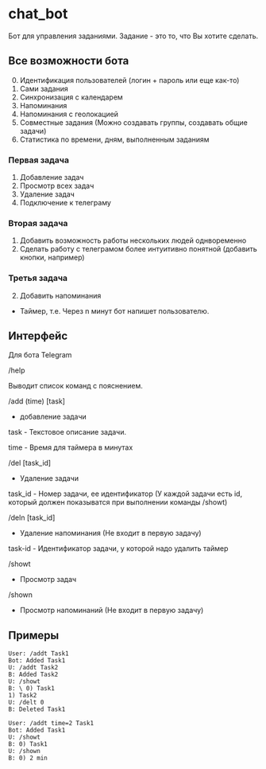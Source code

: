 # chat_bot

Бот для управления заданиями. Задание - это то, что Вы хотите сделать.

## Все возможности бота

0) Идентификация пользователей (логин + пароль или еще как-то)
1) Сами задания
2) Синхронизация с календарем
3) Напоминания
4) Напоминания с геолокацией
5) Совместные задания (Можно создавать группы, создавать общие задачи)
6) Статистика по времени, дням, выполненным заданиям

### Первая задача

1) Добавление задач
4) Просмотр всех задач
5) Удаление задач
7) Подключение к телеграму

### Вторая задача

1) Добавить возможность работы нескольких людей однвоременно
3) Сделать работу с телеграмом более интуитивно понятной (добавить кнопки, например)

### Третья задача

2) Добавить напоминания
  - Таймер, т.е. Через n минут бот напишет пользователю.

## Интерфейс

Для бота Telegram

/help

Выводит список команд с пояснением.

/add (time) [task]

- добавление задачи

task - Текстовое описание задачи.

time - Время для таймера в минутах

/del [task_id]

- Удаление задачи

task_id - Номер задачи, ее идентификатор (У каждой задачи есть id, который должен показыватся при выполнении команды /showt)

/deln [task_id]

- Удаление напоминания (Не входит в первую задачу)

task-id - Идентификатор задачи, у которой надо удалить таймер

/showt

- Просмотр задач

/shown

- Просмотр напоминаний (Не входит в первую задачу)

## Примеры

```
User: /addt Task1
Bot: Added Task1
U: /addt Task2
B: Added Task2
U: /showt
B: \ 0) Task1
1) Task2
U: /delt 0
B: Deleted Task1
```

```
User: /addt time=2 Task1
Bot: Added Task1
U: /showt
B: 0) Task1
U: /shown
B: 0) 2 min
```
